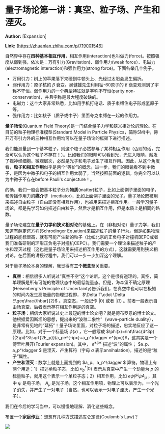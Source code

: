 # 量子场论第一讲：真空、粒子场、产生和湮灭。

 **Author:** [Expansion]

 **Link:** [https://zhuanlan.zhihu.com/p/719001546]



自然界中存在**四种基本相互作用**，相互作用(interaction)也叫做力(force)。按照强度从弱到强，依次是：万有引力(Gravitation)、弱作用力(weak force）、电磁力(electromagnetic interaction)和强作用力(strong force)。下面各举几个例子。

* 万用引力：树上的苹果落下来砸到牛顿头上、光经过太阳会发生偏折。
* 弱作用力：原子核的 $\beta$ 衰变。吴健雄先生利用钴-60原子的 $\beta$ 衰变观测到了宇称不守恒。弱作用力的一个典型特征就是宇称不守恒(parity non-conservation)，并且宇称是最大程度破缺的。
* 电磁力：这个大家非常熟悉，比如用手机打电话、质子束缚住电子形成氢原子等。
* 强作用力：比如核子（质子或中子）里面夸克束缚在一起的作用力。

**量子场论**(Quantum Field Theory)是一门结合量子力学和狭义相对论的理论。在目前的粒子物理标准模型(Standard Model in Particle Physics，简称SM)中，除开万有引力外的三种相互作用均可以在量子场论的框架下进行描述。

我们能测量到一个基本粒子，则这个粒子必然参与了某种相互作用（否则的话，完全可以认为这个粒子不存在！）。比如我们的眼睛可以看到光，光进入眼睛，触发了视神经细胞。微观层次，必然是光子和电子发生了相互作用。因此，从这个角度看，**粒子和相互作用**似乎是两个“等价”的概念。进一步，我们的眼镜看不到中微子，是因为中微子和电子的相互作用太弱了。当然按照前面的逻辑，你完全可以认为中微子不存在before Pauli's conjecture！。

的确，我们一般会把基本粒子分为**物质**(matter)粒子，比如上面例子里面的电子，和传播作用力的**媒介子**（mediator)，比如上面例子里面的光子。量子场论既被用来描述自由粒子（自由即没有相互作用），也被用来描述相互作用。一般学习量子场论，都是先学习如何描述自由粒子，然后才是相互作用，但是本质上是相同的路数。

量子场论建立在**量子力学和狭义相对论**的基础上。在（非相对论）量子力学，我们知道有薛定谔方程(Schrodinger Equation)来描述粒子的量子行为。但是如果物理过程的能标很高，就有可能产生新的粒子（比如北京的正负电子对撞机BEPC或者我们准备研制的环形正负电子对撞机CEPC）。我们需要一个理论来描述粒子的产生和湮灭过程（这也是量子场论用来描述相互作用的方式），这就需要用到狭义相对论。在后面的讲授过程中，我们可以一步一步加深这个理解。

对于量子场论本身的理解，我觉得有**三个概念**至关重要。

* **真空**：相信很多人听说过”真空不空“这个论断。这个是很有道理的。真空，简单理解是所有可能的物理状态中的最低能量态。但是，海森堡不确定原理(Heisenberg's Principle of Uncertainty)告诉我们，在真空中也可以在极短的时间内发生高能量的物理过程即， $\Delta T\cdot \Delta E\geq\frac{\hbar}{2}$ 。真空态，一般记作 $|0\rangle$ 或者 $|\Omega\rangle$ 。前者一般表示自由场真空，后者表示存在相互作用是的真空。
* **粒子场**：相信大家听说过史上最短的博士论文吧？就是德布罗意的博士论文。他根据爱因斯坦的思想，提出来的“波粒二象性”（wave-particle duality），是非常有见地的“延拓”！量子场论里面，对粒子场的描述，忠实地反应了这一原理。比如，对于一个标量场 $\phi(x)$ ，它一般写成 $\phi(x)=\int\frac{d^3p}{(2\pi)^3\sqrt{2E_p}}(a_pe^{-ipx}+a_p^\dagger e^{ipx})$，这其实是一个傅里叶展开(Fourier expansion)。其中， $e^{\pm ipx}$ 描述“波”的属性； $a_p、a_p^\dagger $ 是湮灭、产生算符（字母 $a$ 表示annihalation)，描述的是“粒子”属性。
* **产生和湮灭**：数学上就是上面提到的 $a_p、a_p^\dagger $ 算符。物理上有两个用途：1）描述单粒子态，比如 $a_p^\dagger |0\rangle$ 表示从真空中产生一个动量为 $p$ 的标量粒子，就用这个表示一个单粒子态；2）相互作用，比如 $e\bar{\psi}\gamma^\mu\psi A_\mu$ ，其中 $\psi$ 是电子场， $A_\mu$ 是光子场，这个相互作用项，物理上可以表示为，一个光子消失，并产生了一对电子（当然，也可以表示一对电子湮灭，产生一个光子）。

我们在今后的学习当中，可以慢慢地理解、消化这些概念。

布置一个**家庭作业**：想想有几种方式描述库仑定律(Coulomb's Law)？

![]((20240909)量子场论第一讲真空粒子场产生和湮灭_Expansion/v2-13012519f4640c4ae535ed93cccb3a09_1440w.jpg)  
